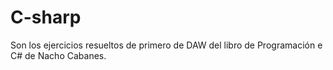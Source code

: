 # C-sharp
Son los ejercicios resueltos de primero de DAW del libro de Programación e C# de Nacho Cabanes.
